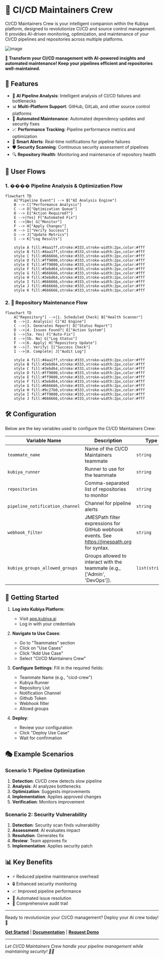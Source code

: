 # 🚀 CI/CD Maintainers Crew

CI/CD Maintainers Crew is your intelligent companion within the Kubiya platform, designed to revolutionize CI/CD and source control management. It provides AI-driven monitoring, optimization, and maintenance of your CI/CD pipelines and repositories across multiple platforms.

![image](https://github.com/user-attachments/assets/cicd-maintainers-banner.png)

**🎯 Transform your CI/CD management with AI-powered insights and automated maintenance! Keep your pipelines efficient and repositories well-maintained.**

## 🌟 Features

- 🤖 **AI Pipeline Analysis**: Intelligent analysis of CI/CD failures and bottlenecks
- 📊 **Multi-Platform Support**: GitHub, GitLab, and other source control platforms
- 🔄 **Automated Maintenance**: Automated dependency updates and security fixes
- 📈 **Performance Tracking**: Pipeline performance metrics and optimization
- 🚨 **Smart Alerts**: Real-time notifications for pipeline failures
- 🛡️ **Security Scanning**: Continuous security assessment of pipelines
- 🔍 **Repository Health**: Monitoring and maintenance of repository health

## 🔄 User Flows

### 1. ���� Pipeline Analysis & Optimization Flow

```mermaid
flowchart TD
    A["Pipeline Event"] --> B["AI Analysis Engine"]
    B --> C["Performance Analysis"]
    C --> D["Optimization Queue"]
    D --> E{"Action Required?"}
    E -->|Yes| F["Automated Fix"]
    E -->|No| G["Monitor"]
    F --> H["Apply Changes"]
    H --> I["Verify Success"]
    G --> J["Update Metrics"]
    I --> K["Log Results"]

    style A fill:#4aa1ff,stroke:#333,stroke-width:2px,color:#fff
    style B fill:#4aa1ff,stroke:#333,stroke-width:2px,color:#fff
    style C fill:#666666,stroke:#333,stroke-width:2px,color:#fff
    style D fill:#ff9800,stroke:#333,stroke-width:2px,color:#fff
    style E fill:#ff9800,stroke:#333,stroke-width:2px,color:#fff
    style F fill:#3ebd64,stroke:#333,stroke-width:2px,color:#fff
    style G fill:#666666,stroke:#333,stroke-width:2px,color:#fff
    style H fill:#3ebd64,stroke:#333,stroke-width:2px,color:#fff
    style I fill:#666666,stroke:#333,stroke-width:2px,color:#fff
    style J fill:#666666,stroke:#333,stroke-width:2px,color:#fff
    style K fill:#666666,stroke:#333,stroke-width:2px,color:#fff
```

### 2. 🔐 Repository Maintenance Flow

```mermaid
flowchart TD
    A["Repository"] -->|1. Scheduled Check| B["Health Scanner"]
    B -->|2. Analysis| C["AI Engine"]
    C -->|3. Generates Report| D["Status Report"]
    D -->|4. Issues Found?| E["Action System"]
    E -->|5a. Yes| F["Auto-Fix"]
    E -->|5b. No| G["Log Status"]
    F -->|6. Apply| H["Repository Update"]
    H -->|7. Verify| I["Success Check"]
    I -->|8. Complete| J["Audit Log"]

    style A fill:#4aa1ff,stroke:#333,stroke-width:2px,color:#fff
    style B fill:#3ebd64,stroke:#333,stroke-width:2px,color:#fff
    style C fill:#3ebd64,stroke:#333,stroke-width:2px,color:#fff
    style D fill:#ff9800,stroke:#333,stroke-width:2px,color:#fff
    style E fill:#ff9800,stroke:#333,stroke-width:2px,color:#fff
    style F fill:#3ebd64,stroke:#333,stroke-width:2px,color:#fff
    style G fill:#666666,stroke:#333,stroke-width:2px,color:#fff
    style H fill:#9c27b0,stroke:#333,stroke-width:2px,color:#fff
    style I fill:#ff9800,stroke:#333,stroke-width:2px,color:#fff
    style J fill:#666666,stroke:#333,stroke-width:2px,color:#fff
```

## 🛠️ Configuration

Below are the key variables used to configure the CI/CD Maintainers Crew:

| Variable Name | Description | Type | Default |
|---------------|-------------|------|---------|
| `teammate_name` | Name of the CI/CD Maintainers teammate | `string` | |
| `kubiya_runner` | Runner to use for the teammate | `string` | |
| `repositories` | Comma-separated list of repositories to monitor | `string` | |
| `pipeline_notification_channel` | Channel for pipeline alerts | `string` | `""` |
| `webhook_filter` | JMESPath filter expressions for GitHub webhook events. See https://jmespath.org for syntax. | `string` | `workflow_run.conclusion != null && workflow_run.conclusion != 'success' && workflow_run.conclusion != 'cancelled'` |
| `kubiya_groups_allowed_groups` | Groups allowed to interact with the teammate (e.g., ['Admin', 'DevOps']). | `list(string)` | `['Admin'] ` |

## 🚀 Getting Started

1. **Log into Kubiya Platform**:
   - Visit [app.kubiya.ai](https://app.kubiya.ai)
   - Log in with your credentials

2. **Navigate to Use Cases**:
   - Go to "Teammates" section
   - Click on "Use Cases"
   - Click "Add Use Case"
   - Select "CI/CD Maintainers Crew"

3. **Configure Settings**:
   Fill in the required fields:
   - Teammate Name (e.g., "cicd-crew")
   - Kubiya Runner
   - Repository List
   - Notification Channel
   - Github Token
   - Webhook filter
   - Allowd groups

4. **Deploy**:
   - Review your configuration
   - Click "Deploy Use Case"
   - Wait for confirmation

## 🎭 Example Scenarios

### Scenario 1: Pipeline Optimization

1. **Detection**: CI/CD crew detects slow pipeline
2. **Analysis**: AI analyzes bottlenecks
3. **Optimization**: Suggests improvements
4. **Implementation**: Applies approved changes
5. **Verification**: Monitors improvement

### Scenario 2: Security Vulnerability

1. **Detection**: Security scan finds vulnerability
2. **Assessment**: AI evaluates impact
3. **Resolution**: Generates fix
4. **Review**: Team approves fix
5. **Implementation**: Applies security patch

## 📊 Key Benefits

- ⚡ Reduced pipeline maintenance overhead
- 🔒 Enhanced security monitoring
- 📈 Improved pipeline performance
- 🎯 Automated issue resolution
- 📝 Comprehensive audit trail

---

Ready to revolutionize your CI/CD management? Deploy your AI crew today! 🚀

**[Get Started](https://app.kubiya.ai)** | **[Documentation](https://docs.kubiya.ai)** | **[Request Demo](https://kubiya.ai)**

---

*Let CI/CD Maintainers Crew handle your pipeline management while maintaining security! 🔐✨* 

